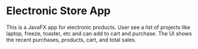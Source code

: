 # Electronic Store App
This is a JavaFX app for electronic products. User see a list of projects like laptop, freeze, toaster, etc and can add to cart and purchase. The UI shows the recent purchases, products, cart, and total sales.
